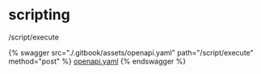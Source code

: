 # scripting

/script/execute




{% swagger src="./.gitbook/assets/openapi.yaml" path="/script/execute" method="post" %}
[openapi.yaml](<./.gitbook/assets/openapi.yaml>)
{% endswagger %}

